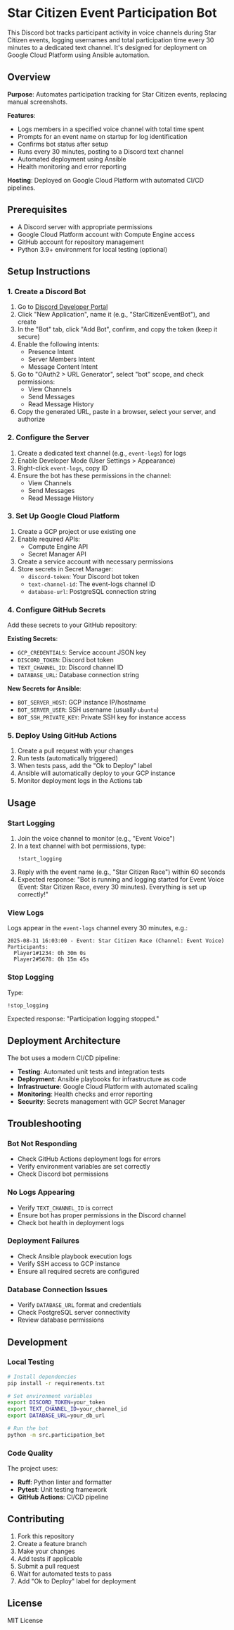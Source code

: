 # Star Citizen Event Participation Bot

This Discord bot tracks participant activity in voice channels during Star Citizen events, logging usernames and total participation time every 30 minutes to a dedicated text channel. It's designed for deployment on Google Cloud Platform using Ansible automation.

## Overview

**Purpose**: Automates participation tracking for Star Citizen events, replacing manual screenshots.

**Features**:
- Logs members in a specified voice channel with total time spent
- Prompts for an event name on startup for log identification
- Confirms bot status after setup
- Runs every 30 minutes, posting to a Discord text channel
- Automated deployment using Ansible
- Health monitoring and error reporting

**Hosting**: Deployed on Google Cloud Platform with automated CI/CD pipelines.

## Prerequisites

- A Discord server with appropriate permissions
- Google Cloud Platform account with Compute Engine access
- GitHub account for repository management
- Python 3.9+ environment for local testing (optional)

## Setup Instructions

### 1. Create a Discord Bot

1. Go to [Discord Developer Portal](https://discord.com/developers/applications)
2. Click "New Application", name it (e.g., "StarCitizenEventBot"), and create
3. In the "Bot" tab, click "Add Bot", confirm, and copy the token (keep it secure)
4. Enable the following intents:
   - Presence Intent
   - Server Members Intent
   - Message Content Intent
5. Go to "OAuth2 > URL Generator", select "bot" scope, and check permissions:
   - View Channels
   - Send Messages
   - Read Message History
6. Copy the generated URL, paste in a browser, select your server, and authorize

### 2. Configure the Server

1. Create a dedicated text channel (e.g., `event-logs`) for logs
2. Enable Developer Mode (User Settings > Appearance)
3. Right-click `event-logs`, copy ID
4. Ensure the bot has these permissions in the channel:
   - View Channels
   - Send Messages
   - Read Message History

### 3. Set Up Google Cloud Platform

1. Create a GCP project or use existing one
2. Enable required APIs:
   - Compute Engine API
   - Secret Manager API
3. Create a service account with necessary permissions
4. Store secrets in Secret Manager:
   - `discord-token`: Your Discord bot token
   - `text-channel-id`: The event-logs channel ID
   - `database-url`: PostgreSQL connection string

### 4. Configure GitHub Secrets

Add these secrets to your GitHub repository:

**Existing Secrets**:
- `GCP_CREDENTIALS`: Service account JSON key
- `DISCORD_TOKEN`: Discord bot token
- `TEXT_CHANNEL_ID`: Discord channel ID
- `DATABASE_URL`: Database connection string

**New Secrets for Ansible**:
- `BOT_SERVER_HOST`: GCP instance IP/hostname
- `BOT_SERVER_USER`: SSH username (usually `ubuntu`)
- `BOT_SSH_PRIVATE_KEY`: Private SSH key for instance access

### 5. Deploy Using GitHub Actions

1. Create a pull request with your changes
2. Run tests (automatically triggered)
3. When tests pass, add the "Ok to Deploy" label
4. Ansible will automatically deploy to your GCP instance
5. Monitor deployment logs in the Actions tab

## Usage

### Start Logging

1. Join the voice channel to monitor (e.g., "Event Voice")
2. In a text channel with bot permissions, type:
   ```
   !start_logging
   ```
3. Reply with the event name (e.g., "Star Citizen Race") within 60 seconds
4. Expected response: "Bot is running and logging started for Event Voice (Event: Star Citizen Race, every 30 minutes). Everything is set up correctly!"

### View Logs

Logs appear in the `event-logs` channel every 30 minutes, e.g.:
```
2025-08-31 16:03:00 - Event: Star Citizen Race (Channel: Event Voice)
Participants:
  Player1#1234: 0h 30m 0s
  Player2#5678: 0h 15m 45s
```

### Stop Logging

Type:
```
!stop_logging
```

Expected response: "Participation logging stopped."

## Deployment Architecture

The bot uses a modern CI/CD pipeline:

- **Testing**: Automated unit tests and integration tests
- **Deployment**: Ansible playbooks for infrastructure as code
- **Infrastructure**: Google Cloud Platform with automated scaling
- **Monitoring**: Health checks and error reporting
- **Security**: Secrets management with GCP Secret Manager

## Troubleshooting

### Bot Not Responding
- Check GitHub Actions deployment logs for errors
- Verify environment variables are set correctly
- Check Discord bot permissions

### No Logs Appearing
- Verify `TEXT_CHANNEL_ID` is correct
- Ensure bot has proper permissions in the Discord channel
- Check bot health in deployment logs

### Deployment Failures
- Check Ansible playbook execution logs
- Verify SSH access to GCP instance
- Ensure all required secrets are configured

### Database Connection Issues
- Verify `DATABASE_URL` format and credentials
- Check PostgreSQL server connectivity
- Review database permissions

## Development

### Local Testing

```bash
# Install dependencies
pip install -r requirements.txt

# Set environment variables
export DISCORD_TOKEN=your_token
export TEXT_CHANNEL_ID=your_channel_id
export DATABASE_URL=your_db_url

# Run the bot
python -m src.participation_bot
```

### Code Quality

The project uses:
- **Ruff**: Python linter and formatter
- **Pytest**: Unit testing framework
- **GitHub Actions**: CI/CD pipeline

## Contributing

1. Fork this repository
2. Create a feature branch
3. Make your changes
4. Add tests if applicable
5. Submit a pull request
6. Wait for automated tests to pass
7. Add "Ok to Deploy" label for deployment

## License

MIT License